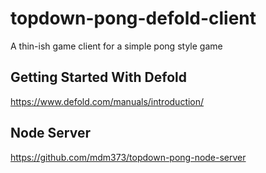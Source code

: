 # topdown-pong-defold-client
A thin-ish game client for a simple pong style game

## Getting Started With Defold
https://www.defold.com/manuals/introduction/

## Node Server
https://github.com/mdm373/topdown-pong-node-server
